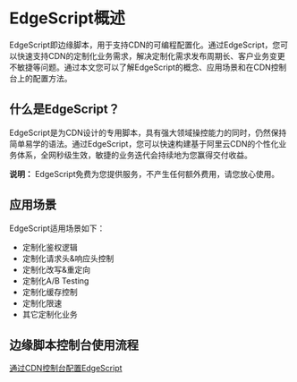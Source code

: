 # EdgeScript概述

EdgeScript即边缘脚本，用于支持CDN的可编程配置化。通过EdgeScript，您可以快速支持CDN的定制化业务需求，解决定制化需求发布周期长、客户业务变更不敏捷等问题。通过本文您可以了解EdgeScript的概念、应用场景和在CDN控制台上的配置方法。

## 什么是EdgeScript？

EdgeScript是为CDN设计的专用脚本，具有强大领域操控能力的同时，仍然保持简单易学的语法。通过EdgeScript，您可以快速构建基于阿里云CDN的个性化业务体系，全网秒级生效，敏捷的业务迭代会持续地为您赢得交付收益。

**说明：** EdgeScript免费为您提供服务，不产生任何额外费用，请您放心使用。

## 应用场景

EdgeScript适用场景如下：

-   定制化鉴权逻辑
-   定制化请求头&响应头控制
-   定制化改写&重定向
-   定制化A/B Testing
-   定制化缓存控制
-   定制化限速
-   其它定制化业务

## 边缘脚本控制台使用流程

[通过CDN控制台配置EdgeScript](/intl.zh-CN/边缘脚本/简介/通过CDN控制台配置EdgeScript.md)

